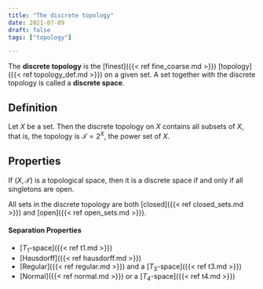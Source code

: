 ```yaml
---
title: "The discrete topology"
date: 2021-07-09
draft: false
tags: ["topology"]

---
```


The **discrete topology** is the [finest]({{< ref fine_coarse.md >}}) [topology]({{< ref topology_def.md >}}) on a given set. A set together with the discrete topology is called a **discrete space**.

## Definition
Let $X$ be a set. Then the discrete topology on $X$ contains all subsets of $X$, that is, the topology is $\mathcal{T} = 2^X$, the power set of $X$. 

## Properties
If $(X, \mathcal{T})$ is a topological space, then it is a discrete space if and only if all singletons are open. 

All sets in the discrete topology are both [closed]({{< ref closed_sets.md >}}) and [open]({{< ref open_sets.md >}}).

#### Separation Properties
- [$T_1$-space]({{< ref t1.md >}}) 
- [Hausdorff]({{< ref hausdorff.md >}})
- [Regular]({{< ref regular.md >}}) and a [$T_3$-space]({{< ref t3.md >}}) 
- [Normal]({{< ref normal.md >}}) or a [$T_4$-space]({{< ref t4.md >}}) 

